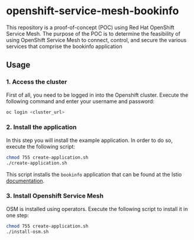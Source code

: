 # openshift-service-mesh-bookinfo
This repository is a proof-of-concept (POC) using Red Hat OpenShift Service Mesh. The purpose of the POC is to determine the feasibility of using OpenShift Service Mesh to connect, control, and secure the various services that comprise the bookinfo application


## Usage

### 1. Access the cluster

First of all, you need to be logged in into the Openshift cluster. Execute the following command and enter your username and password:

```bash
oc login <cluster_url>
```

### 2. Install the application

In this step you will install the example application. In order to do so, execute the following script:

```bash
chmod 755 create-application.sh
./create-application.sh
```

This script installs the `bookinfo` application that can be found at the Istio [documentation](https://istio.io/docs/examples/bookinfo).

### 3. Install Openshift Service Mesh

OSM is installed using operators. Execute the following script to install it in one step:

```bash
chmod 755 create-application.sh
./install-osm.sh
```